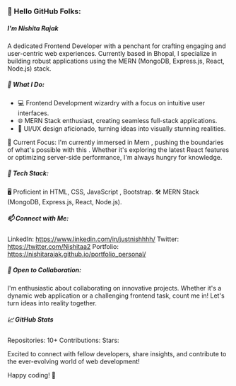<h3 align="left">👋 Hello GitHub Folks:</h3>
<h5 align="left">I'm Nishita Rajak</h5>
 A dedicated Frontend Developer with a penchant for crafting engaging and user-centric web experiences. 
Currently based in Bhopal, I specialize in building robust applications using the MERN (MongoDB, Express.js, React, Node.js) stack.

<h5 align="left">🚀 What I Do:</h5>
<ul>
  <li>💻 Frontend Development wizardry with a focus on intuitive user interfaces.</li>
  <li>🌐 MERN Stack enthusiast, creating seamless full-stack applications.</li>
  <li>🎨 UI/UX design aficionado, turning ideas into visually stunning realities.</li>
</ul>



🌱 Current Focus:
I'm currently immersed in Mern , pushing the boundaries of what's possible with this . Whether it's exploring the latest React features or optimizing server-side performance, I'm always hungry for knowledge.

<h5 align="left">🔧 Tech Stack:</h5>

🖥️ Proficient in HTML, CSS, JavaScript , Bootstrap.
🛠️ MERN Stack (MongoDB, Express.js, React, Node.js).

<h5 align="left">📫 Connect with Me:</h5>

LinkedIn: https://www.linkedin.com/in/justnishhhh/
Twitter: https://twitter.com/Nishitaa2
Portfolio: https://nishitarajak.github.io/portfolio_personal/

<h5 align="left">👯 Open to Collaboration:</h5>
I'm enthusiastic about collaborating on innovative projects. Whether it's a dynamic web application or a challenging frontend task, count me in! Let's turn ideas into reality together.

<h5 align="left">📈 GitHub Stats </h5>

Repositories: 10+
Contributions: 
Stars: 

Excited to connect with fellow developers, share insights, and contribute to the ever-evolving world of web development!

Happy coding! 🚀


